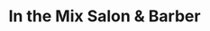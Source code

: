 ---
title: "In the Mix Salon & Barber"
url: /north-highlands/in-the-mix-salon-and-barber/
shop: hairdresser
---